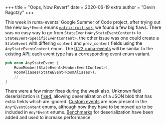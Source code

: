 +++
title = "Oops, Now Revert"
date = 2020-06-19
extra.author = "Devin Ragotzy"
+++

This week in ruma-events' Google Summer of Code project, after trying out the new `Any*Event` enums [`matrix-rust-sdk`](https://github.com/DevinR528/matrix-rust-sdk/pull/2), we found a few big flaws. There was no easy way to go from `StateEvent<AnyStateEventContent>` to `StateEvent<SpecificEventContent>`, the other issue was one could create a `StateEvent` with differing `content` and `prev_content` fields using the `AnyStateEventContent` enum. The [0.22 ruma-events](https://github.com/ruma/ruma/pull/68) will be similar to the existing API; each event type has a corresponding event enum variant.

```rust
pub enum AnyStateEvent {
    RoomMember(StateEvent<MemberEventContent>),
    RoomAliases(StateEvent<RoomAliases>),
    // ...
}
```

There were a few minor fixes during the week also. Unknown field deserialization is [fixed](https://github.com/ruma/ruma/pull/57), allowing deserialization of a JSON blob that has extra fields which are ignored. [Custom events](https://github.com/ruma/ruma/pull/59) are now present in the `Any*EventContent` enums, although now they have to be moved up to be included in `Any*Event` enums. [Benchmarks](https://github.com/ruma/ruma/pull/52) for deserialization have been added and used to increase performance.
